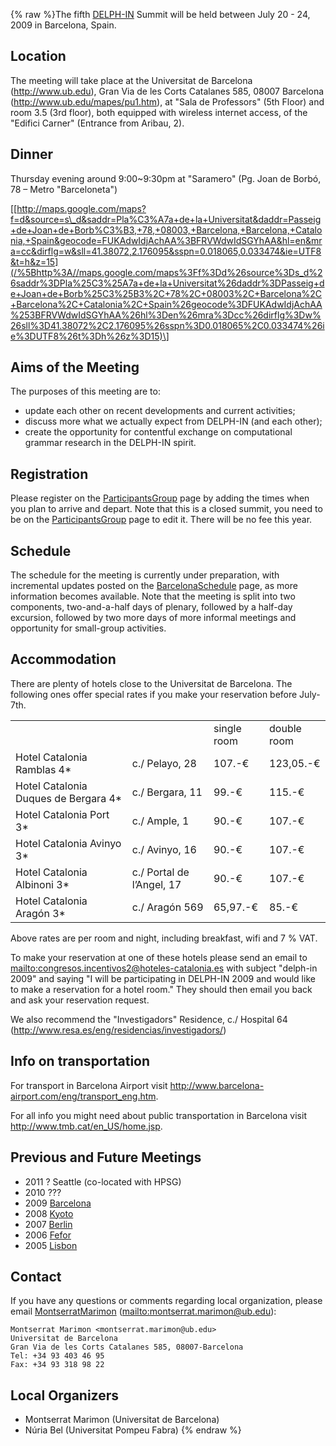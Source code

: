 {% raw %}The fifth [DELPH-IN](http://www.delph-in.net) Summit will be held
between July 20 - 24, 2009 in Barcelona, Spain.

## Location

The meeting will take place at the Universitat de Barcelona
(<http://www.ub.edu>), Gran Via de les Corts Catalanes 585, 08007
Barcelona (<http://www.ub.edu/mapes/pu1.htm>), at "Sala de Professors"
(5th Floor) and room 3.5 (3rd floor), both equipped with wireless
internet access, of the "Edifici Carner" (Entrance from Aribau, 2).

## Dinner

Thursday evening around 9:00\~9:30pm at "Saramero" (Pg. Joan de Borbó,
78 – Metro "Barceloneta")

[\[http://maps.google.com/maps?f=d&source=s\_d&saddr=Pla%C3%A7a+de+la+Universitat&daddr=Passeig+de+Joan+de+Borb%C3%B3,+78,+08003,+Barcelona,+Barcelona,+Catalonia,+Spain&geocode=FUKAdwIdjAchAA%3BFRVWdwIdSGYhAA&hl=en&mra=cc&dirflg=w&sll=41.38072,2.176095&sspn=0.018065,0.033474&ie=UTF8&t=h&z=15](/%5Bhttp%3A//maps.google.com/maps%3Ff%3Dd%26source%3Ds_d%26saddr%3DPla%25C3%25A7a+de+la+Universitat%26daddr%3DPasseig+de+Joan+de+Borb%25C3%25B3%2C+78%2C+08003%2C+Barcelona%2C+Barcelona%2C+Catalonia%2C+Spain%26geocode%3DFUKAdwIdjAchAA%253BFRVWdwIdSGYhAA%26hl%3Den%26mra%3Dcc%26dirflg%3Dw%26sll%3D41.38072%2C2.176095%26sspn%3D0.018065%2C0.033474%26ie%3DUTF8%26t%3Dh%26z%3D15)\]

## Aims of the Meeting

The purposes of this meeting are to:

- update each other on recent developments and current activities;
- discuss more what we actually expect from DELPH-IN (and each other);
- create the opportunity for contentful exchange on computational
grammar research in the DELPH-IN spirit.

## Registration

Please register on the [ParticipantsGroup](ParticipantsGroup) page by
adding the times when you plan to arrive and depart. Note that this is a
closed summit, you need to be on the
[ParticipantsGroup](ParticipantsGroup) page to edit it. There will be no
fee this year.

## Schedule

The schedule for the meeting is currently under preparation, with
incremental updates posted on the [BarcelonaSchedule](BarcelonaSchedule)
page, as more information becomes available. Note that the meeting is
split into two components, two-and-a-half days of plenary, followed by a
half-day excursion, followed by two more days of more informal meetings
and opportunity for small-group activities.

## Accommodation

There are plenty of hotels close to the Universitat de Barcelona. The
following ones offer special rates if you make your reservation before
July-7th.

|                                       |                           |             |             |
|---------------------------------------|---------------------------|-------------|-------------|
|                                       |                           | single room | double room |
| Hotel Catalonia Ramblas 4\*           | c./ Pelayo, 28            | 107.-€      | 123,05.-€   |
| Hotel Catalonia Duques de Bergara 4\* | c./ Bergara, 11           | 99.-€       | 115.-€      |
| Hotel Catalonia Port 3\*              | c./ Ample, 1              | 90.-€       | 107.-€      |
| Hotel Catalonia Avinyo 3\*            | c./ Avinyo, 16            | 90.-€       | 107.-€      |
| Hotel Catalonia Albinoni 3\*          | c./ Portal de l’Angel, 17 | 90.-€       | 107.-€      |
| Hotel Catalonia Aragón 3\*            | c./ Aragón 569            | 65,97.-€    | 85.-€       |

Above rates are per room and night, including breakfast, wifi and 7 %
VAT.

To make your reservation at one of these hotels please send an email to
<mailto:congresos.incentivos2@hoteles-catalonia.es> with subject "delph-in
2009" and saying "I will be participating in DELPH-IN 2009 and would
like to make a reservation for a hotel room." They should then email you
back and ask your reservation request.

We also recommend the "Investigadors" Residence, c./ Hospital 64
(<http://www.resa.es/eng/residencias/investigadors/>)

## Info on transportation

For transport in Barcelona Airport visit
<http://www.barcelona-airport.com/eng/transport_eng.htm>.

For all info you might need about public transportation in Barcelona
visit <http://www.tmb.cat/en_US/home.jsp>.

## Previous and Future Meetings

- 2011 ? Seattle (co-located with HPSG)
- 2010 ???
- 2009 [Barcelona](../BarcelonaTop)
- 2008 [Kyoto](../KyotoTop)
- 2007 [Berlin](../BerlinTop)
- 2006 [Fefor](../FeforTop)
- 2005 [Lisbon](LisbonTop)

## Contact

If you have any questions or comments regarding local organization,
please email [MontserratMarimon](/MontserratMarimon)
(<mailto:montserrat.marimon@ub.edu>):

    Montserrat Marimon <montserrat.marimon@ub.edu>
    Universitat de Barcelona
    Gran Via de les Corts Catalanes 585, 08007-Barcelona
    Tel: +34 93 403 46 95
    Fax: +34 93 318 98 22

## Local Organizers

- Montserrat Marimon (Universitat de Barcelona)
- Núria Bel (Universitat Pompeu Fabra)
{% endraw %}